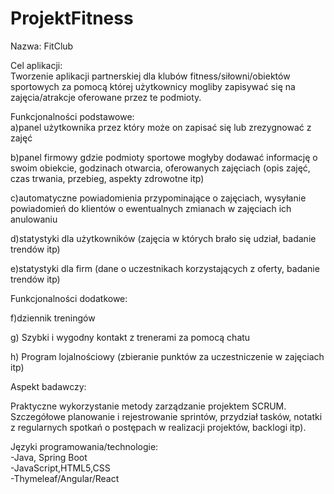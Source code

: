# ProjektFitness

Nazwa:
FitClub

Cel aplikacji:  
Tworzenie aplikacji partnerskiej dla klubów fitness/siłowni/obiektów sportowych za pomocą której użytkownicy mogliby zapisywać się na zajęcia/atrakcje oferowane przez te podmioty.

Funkcjonalności podstawowe:  
a)panel użytkownika przez który może on zapisać się lub zrezygnować z zajęć

b)panel firmowy gdzie podmioty sportowe mogłyby dodawać informację o swoim obiekcie, godzinach otwarcia, oferowanych zajęciach (opis zajęć, czas trwania, przebieg, aspekty zdrowotne itp)

c)automatyczne powiadomienia przypominające o zajęciach, wysyłanie powiadomień do klientów o ewentualnych zmianach w zajęciach ich anulowaniu 

d)statystyki dla użytkowników (zajęcia w których brało się udział, badanie trendów itp)

e)statystyki dla firm (dane o uczestnikach korzystających z oferty, badanie trendów itp)

Funkcjonalności dodatkowe:

f)dziennik treningów  

g) Szybki i wygodny kontakt z trenerami za pomocą chatu

h) Program lojalnościowy (zbieranie punktów za uczestniczenie w zajęciach itp)

Aspekt badawczy:

Praktyczne wykorzystanie metody zarządzanie projektem SCRUM. Szczegółowe planowanie i rejestrowanie sprintów, przydział tasków, notatki z regularnych spotkań o postępach w realizacji projektów, backlogi itp).




Języki programowania/technologie:  
-Java, Spring Boot  
-JavaScript,HTML5,CSS  
-Thymeleaf/Angular/React  
